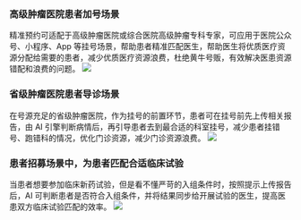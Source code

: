 ### 高级肿瘤医院患者加号场景
精准预约可适配于高级肿瘤医院或综合医院高级肿瘤专科专家，可应用于医院公众号、小程序、App 等挂号场景，帮助患者精准匹配医生，帮助医生将优质医疗资源分配给需要的患者，减少优质医疗资源浪费，杜绝黄牛号贩，有效解决医患资源错配和浪费的问题。
![](https://main.qcloudimg.com/raw/af407425d89ac3a500be3af89d3ad23d.jpg)

### 省级肿瘤医院患者导诊场景
在号源充足的省级肿瘤医院，作为挂号的前置环节，患者可在挂号前先上传相关报告，由 AI 引擎判断病情后，再引导患者去到最合适的科室挂号，减少患者挂错号、跑错科的情况，优化门诊资源，减少门诊资源浪费。
![](https://main.qcloudimg.com/raw/bd731ca31365d40514bdebe3b71f82f6.jpg)

### 患者招募场景中，为患者匹配合适临床试验
当患者想要参加临床新药试验，但是看不懂严苛的入组条件时，按照提示上传报告后，AI 可判断患者是否符合入组条件，并将结果同步给开展试验的医生，提高医患双方临床试验匹配的效率。
![](https://main.qcloudimg.com/raw/65ec82842e1c5acfcd5deebc6a203a44.jpg)
